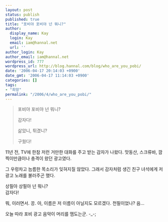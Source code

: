 ```yaml
---
layout: post
status: publish
published: true
title: "포비야 포비야 넌 뭐니?"
author:
  display_name: Kay
  login: Kay
  email: iam@hannal.net
  url: ''
author_login: Kay
author_email: iam@hannal.net
wordpress_id: 777
wordpress_url: http://blog.hannal.com/blog/who_are_you_pobi/
date: '2006-04-17 20:14:03 +0900'
date_gmt: '2006-04-17 11:14:03 +0900'
categories: []
tags:
- "희망"
permalink: "/2006/4/who_are_you_pobi/"
---
```

<blockquote>포비야 포비야 넌 뭐니?</p>
<p>감자다!</p>
<p>삶았니, 튀겼니?</p>
<p>구웠다!</p></blockquote>
<p>11년 전, TV에 한참 저런 거만한 대화를 주고 받는 감자가 나왔다. 맛동산, 스크류바, 깜찍이만큼이나 충격이 왔던 광고였다.</p>
<p>그 우렁차고 늠름한 목소리가 잊혀지질 않았다. 그래서 감자처럼 생긴 친구 녀석에게 저 광고 노래를 불러주곤 했다.</p>
<p>상필아 상필아 넌 뭐니?<br />
감자다!</p>
<p>뭐, 이러면서. 끙. 아, 이름은 저 이름이 아닐지도 모르겠다. 천필이었나? 음...</p>
<p>오늘 따라 포비 광고 음악이 머리를 맴도는군. -_-;</p>
